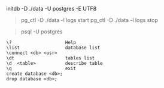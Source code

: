 
   initdb -D ./data -U postgres -E UTF8
> pg_ctl -D ./data -l logs start
> pg_ctl -D ./data -l logs stop

>psql -U postgres

	\?                    Help
	\list                 database list
	\connect <db> <usr>
	\dt                   tables list
	\d  <table>           describe table
	\q                    exit
	create database <db>;
	drop database <db>;
